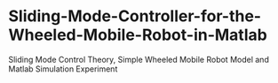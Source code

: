 # Sliding-Mode-Controller-for-the-Wheeled-Mobile-Robot-in-Matlab
Sliding Mode Control Theory, Simple Wheeled Mobile Robot Model and Matlab Simulation Experiment
